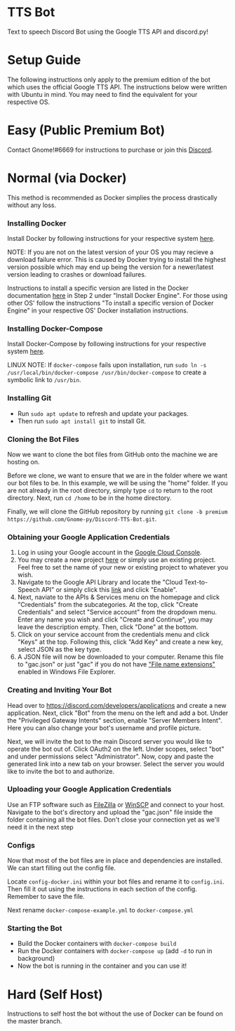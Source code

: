 # TTS Bot
Text to speech Discord Bot using the Google TTS API and discord.py!

# Setup Guide
The following instructions only apply to the premium edition of the bot which uses the official Google TTS API. The instructions below were written with Ubuntu in mind. You may need to find the equivalent for your respective OS.

# Easy (Public Premium Bot)
Contact Gnome!#6669 for instructions to purchase or join this [Discord](https://discord.gg/zWPWwQC).

# Normal (via Docker)
This method is recommended as Docker simplies the process drastically without any loss.

### Installing Docker

Install Docker by following instructions for your respective system [here](https://docs.docker.com/engine/install/).

NOTE: If you are not on the latest version of your OS you may recieve a download failure error. This is caused by Docker trying to install the highest version possible which may end up being the version for a newer/latest version leading to crashes or download failures.

Instructions to install a specific version are listed in the Docker documentation [here](https://docs.docker.com/engine/install/ubuntu/) in Step 2 under "Install Docker Engine". For those using other OS' follow the instructions "To install a specific version of Docker Engine" in your respective OS' Docker installation instructions.

### Installing Docker-Compose

Install Docker-Compose by following instructions for your respective system [here](https://docs.docker.com/compose/install/).

LINUX NOTE: If `docker-compose` fails upon installation, run `sudo ln -s /usr/local/bin/docker-compose /usr/bin/docker-compose` to create a symbolic link to `/usr/bin`.

### Installing Git

- Run `sudo apt update` to refresh and update your packages.
- Then run `sudo apt install git` to install Git.

### Cloning the Bot Files

Now we want to clone the bot files from GitHub onto the machine we are hosting on.

Before we clone, we want to ensure that we are in the folder where we want our bot files to be. In this example, we will be using the "home" folder. If you are not already in the root directory, simply type `cd` to return to the root directory. Next, run `cd /home` to be in the home directory.

Finally, we will clone the GitHub repository by running `git clone -b premium https://github.com/Gnome-py/Discord-TTS-Bot.git`.

### Obtaining your Google Application Credentials

1) Log in using your Google account in the [Google Cloud Console](https://console.cloud.google.com/home/dashboard).
2) You may create a new project [here](https://console.cloud.google.com/projectcreate) or simply use an existing project. Feel free to set the name of your new or existing project to whatever you wish.
3) Navigate to the Google API Library and locate the "Cloud Text-to-Speech API" or simply click this [link](https://console.cloud.google.com/apis/library/texttospeech.googleapis.com) and click "Enable".
4) Next, naviate to the APIs & Services menu on the homepage and click "Credentials" from the subcategories. At the top, click "Create Credentials" and select "Service account" from the dropdown menu. Enter any name you wish and click "Create and Continue", you may leave the description empty. Then, click "Done" at the bottom.
5) Click on your service account from the credentials menu and click "Keys" at the top. Following this, click "Add Key" and create a new key, select JSON as the key type.
6) A JSON file will now be downloaded to your computer. Rename this file to "gac.json" or just "gac" if you do not have ["File name extensions"](https://fileinfo.com/help/windows_10_show_file_extensions) enabled in Windows File Explorer.

### Creating and Inviting Your Bot

Head over to https://discord.com/developers/applications and create a new application. Next, click "Bot" from the menu on the left and add a bot. Under the "Privileged Gateway Intents" section, enable "Server Members Intent". Here you can also change your bot's username and profile picture. 

Next, we will invite the bot to the main Discord server you would like to operate the bot out of. Click OAuth2 on the left. Under scopes, select "bot" and under permissions select "Administrator". Now, copy and paste the generated link into a new tab on your browser. Select the server you would like to invite the bot to and authorize.

### Uploading your Google Application Credentials

Use an FTP software such as [FileZilla](https://filezilla-project.org/) or [WinSCP](https://winscp.net/eng/index.php) and connect to your host. Navigate to the bot's directory and upload the "gac.json" file inside the folder containing all the bot files. Don't close your connection yet as we'll need it in the next step

### Configs

Now that most of the bot files are in place and dependencies are installed. We can start filling out the config file.

Locate `config-docker.ini` within your bot files and rename it to `config.ini`. Then fill it out using the instructions in each section of the config. Remember to save the file.

Next rename `docker-compose-example.yml` to `docker-compose.yml`

### Starting the Bot

- Build the Docker containers with `docker-compose build`
- Run the Docker containers with `docker-compose up` (add `-d` to run in background)
- Now the bot is running in the container and you can use it!

# Hard (Self Host)
Instructions to self host the bot without the use of Docker can be found on the master branch.
